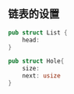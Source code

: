 ## 链表的设置
```Rust
pub struct List {
    head: 
}

pub struct Hole{
    size: 
    next: usize
}
```

